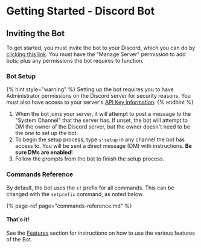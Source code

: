 # Getting Started - Discord Bot

## Inviting the Bot

To get started, you must invite the bot to your Discord, which you can do by [clicking this link](https://discord.com/oauth2/authorize?client_id=747991263172755528&scope=bot%20applications.commands&permissions=805686352). You must have the "Manage Server" permission to add bots; plus any permissions the bot requires to function.

### Bot Setup

{% hint style="warning" %}
Setting up the bot requires you to have Administrator permissions on the Discord server for security reasons. You must also have access to your server's [API Key information](../../sonoran-cad/api-integration/getting-started/retrieving-your-credentials.md).
{% endhint %}

1. When the bot joins your server, it will attempt to post a message to the "System Channel" that the server has. If unset, the bot will attempt to DM the owner of the Discord server, but the owner doesn't need to be the one to set up the bot.
2. To begin the setup process, type `s!setup` in any channel the bot has access to. You will be sent a direct message \(DM\) with instructions. **Be sure DMs are enabled**!
3. Follow the prompts from the bot to finish the setup process.

### Commands Reference

By default, the bot uses the `s!` prefix for all commands. This can be changed with the `setprefix` command, as noted below.

{% page-ref page="commands-reference.md" %}

#### That's it!

See the [Features](features/) section for instructions on how to use the various features of the Bot.



